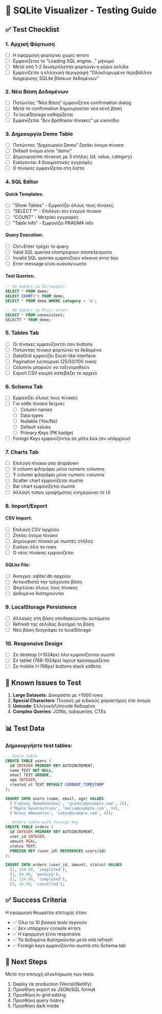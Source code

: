 # 🧪 SQLite Visualizer - Testing Guide

## ✅ Test Checklist

### 1. **Αρχική Φόρτωση**
- [ ] Η εφαρμογή φορτώνει χωρίς errors
- [ ] Εμφανίζεται το "Loading SQL engine…" μήνυμα
- [ ] Μετά από 1-2 δευτερόλεπτα φορτώνει η κύρια σελίδα
- [ ] Εμφανίζεται η ελληνική περιγραφή "Ολοκληρωμένο περιβάλλον διαχείρισης SQLite βάσεων δεδομένων"

### 2. **Νέα Βάση Δεδομένων**
- [ ] Πατώντας "Νέα Βάση" εμφανίζεται confirmation dialog
- [ ] Μετά το confirmation δημιουργείται νέα κενή βάση
- [ ] Το localStorage καθαρίζεται
- [ ] Εμφανίζεται "Δεν βρέθηκαν πίνακες" με εικονίδιο

### 3. **Δημιουργία Demo Table**
- [ ] Πατώντας "Δημιουργία Demo" ζητάει όνομα πίνακα
- [ ] Default όνομα είναι "demo"
- [ ] Δημιουργείται πίνακας με 3 στήλες (id, value, category)
- [ ] Εισάγονται 4 δοκιμαστικές εγγραφές
- [ ] Ο πίνακας εμφανίζεται στη λίστα

### 4. **SQL Editor**
#### Quick Templates:
- [ ] "Show Tables" - Εμφανίζει όλους τους πίνακες
- [ ] "SELECT *" - Επιλέγει τον ενεργό πίνακα
- [ ] "COUNT" - Μετράει εγγραφές
- [ ] "Table Info" - Εμφανίζει PRAGMA info

#### Query Execution:
- [ ] Ctrl+Enter τρέχει το query
- [ ] Valid SQL queries επιστρέφουν αποτελέσματα
- [ ] Invalid SQL queries εμφανίζουν κόκκινο error box
- [ ] Error message είναι ευανάγνωστο

#### Test Queries:
```sql
-- Θα πρέπει να λειτουργεί:
SELECT * FROM demo;
SELECT COUNT(*) FROM demo;
SELECT * FROM demo WHERE category = 'A';

-- Θα πρέπει να δίνει error:
SELECT * FROM nonexistent;
SELECTT * FROM demo;
```

### 5. **Tables Tab**
- [ ] Οι πίνακες εμφανίζονται σαν buttons
- [ ] Πατώντας πίνακα φορτώνει τα δεδομένα
- [ ] DataGrid εμφανίζει Excel-like interface
- [ ] Pagination λειτουργεί (25/50/100 rows)
- [ ] Columns μπορούν να ταξινομηθούν
- [ ] Export CSV κουμπί κατεβάζει το αρχείο

### 6. **Schema Tab**
- [ ] Εμφανίζει όλους τους πίνακες
- [ ] Για κάθε πίνακα δείχνει:
  - [ ] Column names
  - [ ] Data types
  - [ ] Nullable (Yes/No)
  - [ ] Default values
  - [ ] Primary Keys (PK badge)
- [ ] Foreign Keys εμφανίζονται σε μπλε box (αν υπάρχουν)

### 7. **Charts Tab**
- [ ] Επιλογή πίνακα από dropdown
- [ ] X column φιλτράρει μόνο numeric columns
- [ ] Y column φιλτράρει μόνο numeric columns
- [ ] Scatter chart εμφανίζεται σωστά
- [ ] Bar chart εμφανίζεται σωστά
- [ ] Αλλαγή τύπου γραφήματος ενημερώνει το UI

### 8. **Import/Export**
#### CSV Import:
- [ ] Επιλογή CSV αρχείου
- [ ] Ζητάει όνομα πίνακα
- [ ] Δημιουργεί πίνακα με σωστές στήλες
- [ ] Εισάγει όλα τα rows
- [ ] Ο νέος πίνακας εμφανίζεται

#### SQLite File:
- [ ] Άνοιγμα .sqlite/.db αρχείου
- [ ] Αντικαθιστά την τρέχουσα βάση
- [ ] Φορτώνει όλους τους πίνακες
- [ ] Δεδομένα διατηρούνται

### 9. **LocalStorage Persistence**
- [ ] Αλλαγές στη βάση αποθηκεύονται αυτόματα
- [ ] Refresh της σελίδας διατηρεί τη βάση
- [ ] Νέα βάση διαγράφει το localStorage

### 10. **Responsive Design**
- [ ] Σε desktop (>1024px) όλα εμφανίζονται σωστά
- [ ] Σε tablet (768-1024px) layout προσαρμόζεται
- [ ] Σε mobile (<768px) buttons stack κάθετα

## 🐛 Known Issues to Test

1. **Large Datasets**: Δοκιμάστε με >1000 rows
2. **Special Characters**: Πίνακες με ειδικούς χαρακτήρες στο όνομα
3. **Unicode**: Ελληνικά/Unicode δεδομένα
4. **Complex Queries**: JOINs, subqueries, CTEs

## 📊 Test Data

### Δημιουργήστε test tables:

```sql
-- Users table
CREATE TABLE users (
  id INTEGER PRIMARY KEY AUTOINCREMENT,
  name TEXT NOT NULL,
  email TEXT UNIQUE,
  age INTEGER,
  created_at TEXT DEFAULT CURRENT_TIMESTAMP
);

INSERT INTO users (name, email, age) VALUES 
  ('Γιάννης Παπαδόπουλος', 'giannis@example.com', 28),
  ('Μαρία Κωνσταντίνου', 'maria@example.com', 34),
  ('Νίκος Αθανασίου', 'nikos@example.com', 42);

-- Orders table with foreign key
CREATE TABLE orders (
  id INTEGER PRIMARY KEY AUTOINCREMENT,
  user_id INTEGER,
  amount REAL,
  status TEXT,
  FOREIGN KEY (user_id) REFERENCES users(id)
);

INSERT INTO orders (user_id, amount, status) VALUES
  (1, 150.50, 'completed'),
  (1, 89.99, 'pending'),
  (2, 234.00, 'completed'),
  (3, 45.50, 'cancelled');
```

## ✅ Success Criteria

Η εφαρμογή θεωρείται επιτυχής όταν:
- ✅ Όλα τα 10 βασικά tests περνούν
- ✅ Δεν υπάρχουν console errors
- ✅ Η εφαρμογή είναι responsive
- ✅ Τα δεδομένα διατηρούνται μετά από refresh
- ✅ Foreign keys εμφανίζονται σωστά στο Schema tab

## 🚀 Next Steps

Μετά την επιτυχή ολοκλήρωση των tests:
1. Deploy σε production (Vercel/Netlify)
2. Προσθήκη export σε JSON/SQL format
3. Προσθήκη in-grid editing
4. Προσθήκη query history
5. Προσθήκη dark mode
